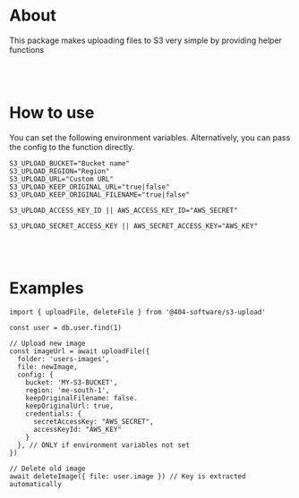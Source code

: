 # About

This package makes uploading files to S3 very simple by providing helper functions

<br/><br/>

# How to use

You can set the following environment variables. Alternatively, you can pass the config to the function directly.

    S3_UPLOAD_BUCKET="Bucket name"
    S3_UPLOAD_REGION="Region"
    S3_UPLOAD_URL="Custom URL"
    S3_UPLOAD_KEEP_ORIGINAL_URL="true|false"
    S3_UPLOAD_KEEP_ORIGINAL_FILENAME="true|false"

    S3_UPLOAD_ACCESS_KEY_ID || AWS_ACCESS_KEY_ID="AWS_SECRET"

    S3_UPLOAD_SECRET_ACCESS_KEY || AWS_SECRET_ACCESS_KEY="AWS_KEY"

<br/><br/>

# Examples

    import { uploadFile, deleteFile } from '@404-software/s3-upload'

    const user = db.user.find(1)

    // Upload new image
    const imageUrl = await uploadFile({
      folder: 'users-images',
      file: newImage,
      config: {
        bucket: 'MY-S3-BUCKET',
        region: 'me-south-1',
        keepOriginalFilename: false.
        keepOriginalUrl: true,
        credentials: {
          secretAccessKey: "AWS_SECRET",
          accessKeyId: "AWS_KEY"
        }
      }, // ONLY if environment variables not set
    })

    // Delete old image
    await deleteImage({ file: user.image }) // Key is extracted automatically
